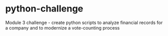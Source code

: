 # python-challenge
Module 3 challenge - create python scripts to analyze financial records for a company and to modernize a vote-counting process
